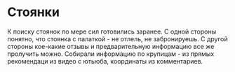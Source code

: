 # Стоянки 
К поиску стоянок по мере сил готовились заранее. С одной стороны понятно, что стоянка с палаткой - не отлель, не забронируешь. С другой стороны кое-какие отзывы и предварительную информацию все же пролучить можно. Собирали информацию по крупицам - из прямых рекомендаци из видео с ютьюба, координаты из комментариев. 